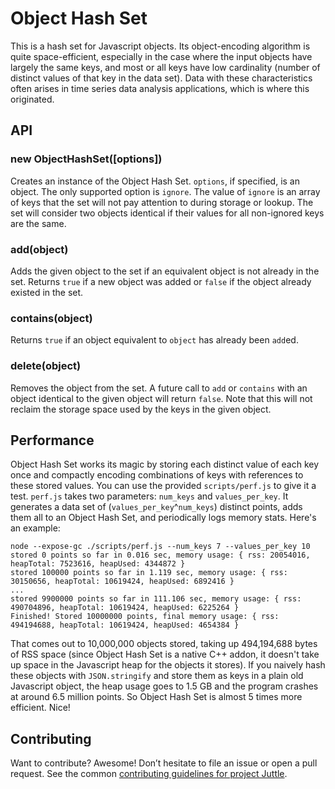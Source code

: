 # Object Hash Set
This is a hash set for Javascript objects. Its object-encoding algorithm is quite space-efficient, especially in the case where the input objects have largely the same keys, and most or all keys have low cardinality (number of distinct values of that key in the data set). Data with these characteristics often arises in time series data analysis applications, which is where this originated.

## API

### new ObjectHashSet([options]) ###
Creates an instance of the Object Hash Set. `options`, if specified, is an object. The only supported option is `ignore`. The value of `ignore` is an array of keys that the set will not pay attention to during storage or lookup. The set will consider two objects identical if their values for all non-ignored keys are the same.

### add(object) ###
Adds the given object to the set if an equivalent object is not already in the set. Returns `true` if a new object was added or `false` if the object already existed in the set.

### contains(object) ###
Returns `true` if an object equivalent to `object` has already been `add`ed.

### delete(object) ###
Removes the object from the set. A future call to `add` or `contains` with an object identical to the given object will return `false`. Note that this will not reclaim the storage space used by the keys in the given object.

## Performance ##
Object Hash Set works its magic by storing each distinct value of each key once and compactly encoding combinations of keys with references to these stored values. You can use the provided `scripts/perf.js` to give it a test. `perf.js` takes two parameters: `num_keys` and `values_per_key`. It generates a data set of (`values_per_key`^`num_keys`) distinct points, adds them all to an Object Hash Set, and periodically logs memory stats. Here's an example:
```
node --expose-gc ./scripts/perf.js --num_keys 7 --values_per_key 10
stored 0 points so far in 0.016 sec, memory usage: { rss: 20054016, heapTotal: 7523616, heapUsed: 4344872 }
stored 100000 points so far in 1.119 sec, memory usage: { rss: 30150656, heapTotal: 10619424, heapUsed: 6892416 }
...
stored 9900000 points so far in 111.106 sec, memory usage: { rss: 490704896, heapTotal: 10619424, heapUsed: 6225264 }
Finished! Stored 10000000 points, final memory usage: { rss: 494194688, heapTotal: 10619424, heapUsed: 4654384 }
```
That comes out to 10,000,000 objects stored, taking up 494,194,688 bytes of RSS space (since Object Hash Set is a native C++ addon, it doesn't take up space in the Javascript heap for the objects it stores). If you naively hash these objects with `JSON.stringify` and store them as keys in a plain old Javascript object, the heap usage goes to 1.5 GB and the program crashes at around 6.5 million points. So Object Hash Set is almost 5 times more efficient. Nice!

## Contributing

Want to contribute? Awesome! Don’t hesitate to file an issue or open a pull request. See the common [contributing guidelines for project Juttle](https://github.com/juttle/juttle/blob/master/CONTRIBUTING.md).
